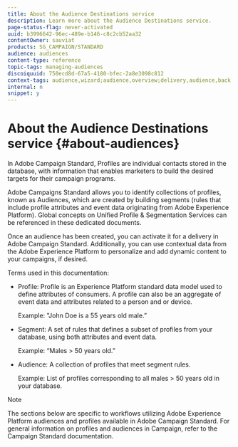```yaml
---
title: About the Audience Destinations service
description: Learn more about the Audience Destinations service.
page-status-flag: never-activated
uuid: b3996642-96ec-489e-b146-c8c2cb52aa32
contentOwner: sauviat
products: SG_CAMPAIGN/STANDARD
audience: audiences
content-type: reference
topic-tags: managing-audiences
discoiquuid: 750ecd8d-67a5-4180-bfec-2a8e3098c812
context-tags: audience,wizard;audience,overview;delivery,audience,back
internal: n
snippet: y
---
```


# About the Audience Destinations service {#about-audiences}

In Adobe Campaign Standard, Profiles are individual contacts stored in the database, with information that enables marketers to build the desired targets for their campaign programs.

Adobe Campaigns Standard allows you to identify collections of profiles, known as Audiences, which are created by building segments (rules that include profile attributes and event data originating from Adobe Experience Platform). Global concepts on Unified Profile & Segmentation Services can be referenced in these dedicated documents.

Once an audience has been created, you can activate it for a delivery in Adobe Campaign Standard. Additionally, you can use contextual data from the Adobe Experience Platform to personalize and add dynamic content to your campaigns, if desired.

Terms used in this documentation:

* Profile: Profile is an Experience Platform standard data model used to define attributes of consumers. A profile can also be an aggregate of event data and attributes related to a person and or device.

    Example: "John Doe is a 55 years old male.”

* Segment: A set of rules that defines a subset of profiles from your database, using both attributes and event data.

    Example: “Males > 50 years old.”

* Audience: A collection of profiles that meet segment rules.

    Example: List of profiles corresponding to all males > 50 years old in your database.

>[!NOTE]
>
>The sections below are specific to workflows utilizing Adobe Experience Platform audiences and profiles available in Adobe Campaign Standard. For general information on profiles and audiences in Campaign, refer to the Campaign Standard documentation.
